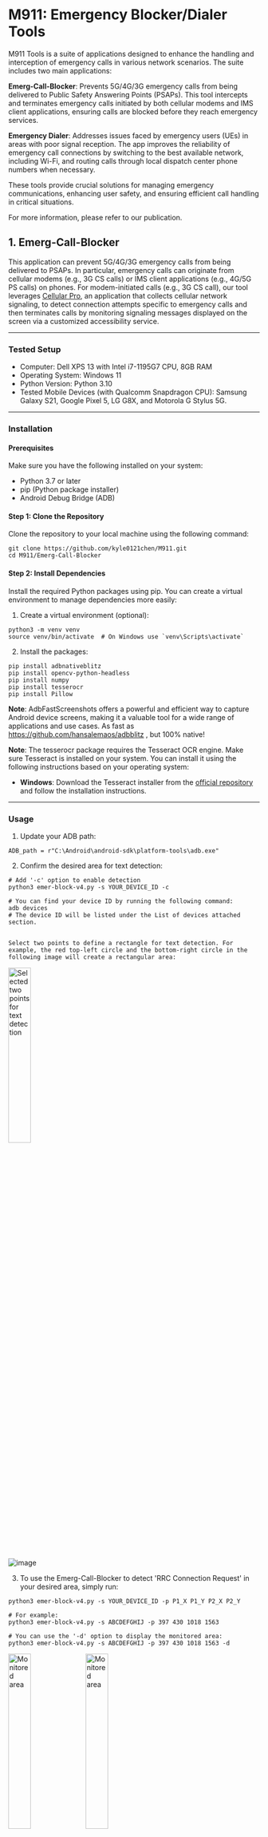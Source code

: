 # M911: Emergency Blocker/Dialer Tools

M911 Tools is a suite of applications designed to enhance the handling and interception of emergency calls in various network scenarios. The suite includes two main applications:

**Emerg-Call-Blocker**: Prevents 5G/4G/3G emergency calls from being delivered to Public Safety Answering Points (PSAPs). This tool intercepts and terminates emergency calls initiated by both cellular modems and IMS client applications, ensuring calls are blocked before they reach emergency services.

**Emergency Dialer**: Addresses issues faced by emergency users (UEs) in areas with poor signal reception. The app improves the reliability of emergency call connections by switching to the best available network, including Wi-Fi, and routing calls through local dispatch center phone numbers when necessary.

These tools provide crucial solutions for managing emergency communications, enhancing user safety, and ensuring efficient call handling in critical situations.

For more information, please refer to our publication.


## 1. Emerg-Call-Blocker

This application can prevent 5G/4G/3G emergency calls from being delivered to PSAPs. In particular, emergency calls can originate from cellular modems (e.g., 3G CS calls) or IMS client applications (e.g., 4G/5G PS calls) on phones. For modem-initiated calls (e.g., 3G CS call), our tool leverages [Cellular Pro](https://play.google.com/store/apps/details?id=make.more.r2d2.google.cellular_pro&hl=en_US&pli=1), an application that collects cellular network signaling, to detect connection attempts specific to emergency calls and then terminates calls by monitoring signaling messages displayed on the screen via a customized accessibility service.


---

### Tested Setup
* Computer: Dell XPS 13 with Intel i7-1195G7 CPU, 8GB RAM
* Operating System: Windows 11
* Python Version: Python 3.10
* Tested Mobile Devices (with Qualcomm Snapdragon CPU): Samsung Galaxy S21, Google
Pixel 5, LG G8X, and Motorola G Stylus 5G.

---
### Installation

#### Prerequisites
Make sure you have the following installed on your system:

* Python 3.7 or later
* pip (Python package installer)
* Android Debug Bridge (ADB)

#### Step 1: Clone the Repository
Clone the repository to your local machine using the following command:

```
git clone https://github.com/kyle0121chen/M911.git
cd M911/Emerg-Call-Blocker
```
#### Step 2: Install Dependencies
Install the required Python packages using pip. You can create a virtual environment to manage dependencies more easily:
1. Create a virtual environment (optional):
```
python3 -m venv venv
source venv/bin/activate  # On Windows use `venv\Scripts\activate`
```
2. Install the packages:
```
pip install adbnativeblitz
pip install opencv-python-headless
pip install numpy
pip install tesserocr
pip install Pillow
```
**Note**: AdbFastScreenshots offers a powerful and efficient way to capture Android device screens, making it a valuable tool for a wide range of applications and use cases. As fast as https://github.com/hansalemaos/adbblitz , but 100% native!


**Note**: The tesserocr package requires the Tesseract OCR engine. Make sure Tesseract is installed on your system. You can install it using the following instructions based on your operating system:
* **Windows**:
Download the Tesseract installer from the [official repository](https://github.com/tesseract-ocr/tesseract) and follow the installation instructions.

---
### Usage

1. Update your ADB path:
```
ADB_path = r"C:\Android\android-sdk\platform-tools\adb.exe"
```
2. Confirm the desired area for text detection:
```
# Add '-c' option to enable detection
python3 emer-block-v4.py -s YOUR_DEVICE_ID -c

# You can find your device ID by running the following command:
adb devices
# The device ID will be listed under the List of devices attached section.


```
    Select two points to define a rectangle for text detection. For example, the red top-left circle and the bottom-right circle in the following image will create a rectangular area:
<img src="https://i.imgur.com/wzxMMDP.png" alt="Selected two points for text detection" style="width: 30%;"/>

![image](https://i.imgur.com/zkg9CpE.png)

3. To use the Emerg-Call-Blocker to detect 'RRC Connection Request' in your desired area, simply run:
```
python3 emer-block-v4.py -s YOUR_DEVICE_ID -p P1_X P1_Y P2_X P2_Y

# For example:
python3 emer-block-v4.py -s ABCDEFGHIJ -p 397 430 1018 1563

# You can use the '-d' option to display the monitored area:
python3 emer-block-v4.py -s ABCDEFGHIJ -p 397 430 1018 1563 -d
```
<img src="https://i.imgur.com/WQBpTcc.png" alt="Monitored area" style="width: 30%;"/>
<img src="https://i.imgur.com/wLQgZ5C.png" alt="Monitored area" style="width: 30%;"/>

Upon detecting the 'RRC Connection Request' message, the Emerg-Call-Blocker will send a low-level shutdown command to the device


---
### Evaluation
For signal strengths ranging from good to poor in 5G/4G/3G networks, the signaling time from RRC Connection Request to 3G CC Setup or 5G/4G SIP REGISTER/INVITE is typically longer than 0.5 seconds and can extend up to 5 seconds when the signal strength is poor (we terminated testing when the time exceeded 5 seconds). However, the time required by Emerg-Call-Blocker from signaling message detection to call process shutdown is at most **0.4 seconds**, which is 20% shorter than the signaling time, ensuring prompt call termination before it is fully established.

**Note:** To further reduce the time cost, consider using a computer with a powerful CPU for the text detection procedure.

---
### Disclaimer
By using this software, you agree that you are doing so at your own risk. The authors and contributors of this project are not responsible for any damages, data loss, or other issues that may arise from the use of this software. It is provided "as is" without warranty of any kind, either express or implied. **You are solely responsible for ensuring that the software meets your needs and for any outcomes resulting from its use.**

**Important Notice:**
Sometimes the input screen source may be stuck and not be transmitted from the device to the computer running the Emerg-Call-Blocker. This may result in text detection not being performed in real time, further leading to the emergency call being made. Before dialing an emergency call, you must check if the text detection is working properly. We do not guarantee that the tool will work every time. It is recommended to test the tool by dialing a normal call first to ensure functionality. Additionally, you should be aware of each dial you make and terminate any unintended calls before they are forwarded to Public Safety Answering Points (PSAPs).
Alternatively, you may contact the author of [Cellular Pro](https://play.google.com/store/apps/details?id=make.more.r2d2.google.cellular_pro&hl=en_US&pli=1) to request a customized version for an additional cost. This version would include Android logcats indicating each RRC message, helping to better determine emergency dials promptly.
---
### Credits
We sincerely appreciate the [Cellular Pro](https://play.google.com/store/apps/details?id=make.more.r2d2.google.cellular_pro&hl=en_US&pli=1) and [AdbFastScreenshots](https://github.com/hansalemaos/adbnativeblitz) teams for making their great softwares available.


## 2. Emergency Dialer
We developed the “Emergency Dialer” mobile app to address issues faced by emergency users (UEs) in RANs with poor signals when initiating emergency calls. The app handles call requests from emergency UEs in two scenarios: (1) If signals from home PLMN’s observed 3GPP RANs are weak while those from visited PLMNs are moderate or good, the app temporarily disables the SIM/eSIM, switching the UE to an anonymous mode to access available nearby RANs; and (2) If signals from both home and visited PLMNs are weak but Wi-Fi RANs with moderate or good signals are available, the app initiates emergency calls through VoWiFi by translating the dialed emergency number to the local dispatch center’s phone number (e.g., 248-796-5500 for the City of Southfield in the U.S.) and placing the call using telephony APIs like TelecomManager.placeCall() on Android. Users need to configure their UEs to prefer Wi-Fi calling for this scenario.

---

### Tested Setup
* Tested Mobile Device (with Qualcomm Snapdragon CPU): Samsung Galaxy S21, Google
Pixel 5, LG G8X, and Motorola G Stylus 5G
* Android Version: 11

---
### Installation

#### Prerequisites
Make sure you have the following installed on your system:

* Android Studio installed on your computer.
* An Android device or emulator running Android 5.0 (Lollipop) or higher.
* Ensure that ADB (Android Debug Bridge) is set up and the device is connected.

#### Step 1: Clone the Repository
Clone the repository to your local machine using the following command:

```
git clone https://github.com/kyle0121chen/M911.git
cd M911/Emergency-Dialer
```
#### Step 2: Open the Project in Android Studio
1. Open Android Studio:

    * Launch Android Studio on your computer.
1. Import the Project:

    * Click on `File` -> `Open...`.
    * Navigate to the directory where you cloned the repository and select the project folder. Click `OK` to open the project.
1. Wait for Gradle Build:

    * Android Studio will automatically start the Gradle build process. This may take a few minutes depending on your system and internet speed. Make sure all dependencies are resolved.
#### Step 3: Configure the Project
1. Set Up Your Device:

    * Connect your Android device to your computer via USB.
    * Enable `Developer Options` and `USB Debugging`  on your device.

#### Step 4: Run the Application
1. Run on Device:

    * Click on the `Run` button in Android Studio or press `Shift + F10`.
    * Select your connected device or emulator from the list and click `OK`.
    * The application will be built and installed on your device.
1. Configure Wi-Fi Calling:

    * Ensure that your device is configured to prefer Wi-Fi calling. This can typically be done in the phone's `settings` under `Network & Internet` -> `Mobile network` -> `Advanced` -> `Wi-Fi calling`.

**Note**: Make sure your Android device has the necessary permissions to access phone features and network settings required by the Emergency Dialer app



---



### Usage
Use the Emergency Dialer as your phone application for initiating emergency calls. The following image shows the dialing panel of the Emergency Dialer.

<img src="https://i.imgur.com/N6OK7wj.jpeg" alt="Emergency Dialer Screenshot" style="width: 30%;"/>


To make an emergency call, open the Emergency Dialer app and use the dialing panel just as you would with any standard phone application. The app will automatically handle the call request based on the network conditions, ensuring that the call is routed through the most reliable network available.

**Note:** To prevent unintended emergency calls, you can modify the app to replace the emergency number with a normal number before the dial intent is broadcast. Ensure that you take full responsibility for any dialed emergency calls.


---
### Disclaimer
By using this software, you agree that you are doing so at your own risk. The authors and contributors of this project are not responsible for any damages, data loss, or other issues that may arise from the use of this software. It is provided "as is" without warranty of any kind, either express or implied. **You are solely responsible for ensuring that the software meets your needs and for any outcomes resulting from its use.**

**Important Notice:**
The Emergency Dialer app is only validated on the tested setup. You should be aware of each dial you make and terminate any unintended calls before they are forwarded to Public Safety Answering Points (PSAPs).

